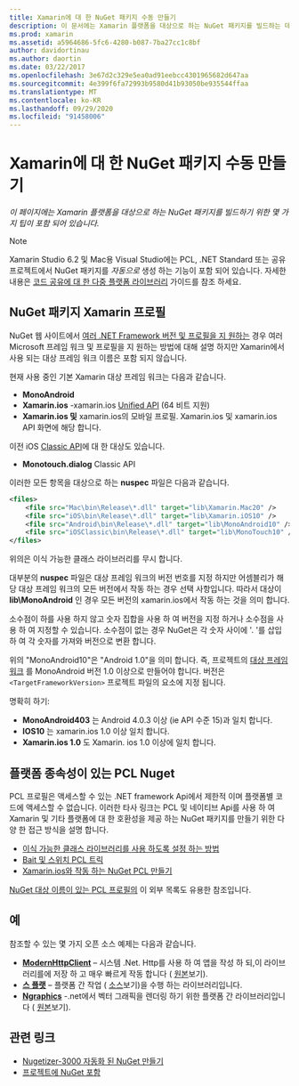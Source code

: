 ```yaml
---
title: Xamarin에 대 한 NuGet 패키지 수동 만들기
description: 이 문서에는 Xamarin 플랫폼을 대상으로 하는 NuGet 패키지를 빌드하는 데 유용한 팁이 포함 되어 있습니다. NuGet 패키지 Xamarin 프로필, 플랫폼 종속성이 있는 PCL Nuget 및 다양 한 오픈 소스 샘플에 대 한 링크를 설명 합니다.
ms.prod: xamarin
ms.assetid: a5964686-5fc6-4280-b087-7ba27cc1c8bf
author: davidortinau
ms.author: daortin
ms.date: 03/22/2017
ms.openlocfilehash: 3e67d2c329e5ea0ad91eebcc4301965682d647aa
ms.sourcegitcommit: 4e399f6fa72993b9580d41b93050be935544ffaa
ms.translationtype: MT
ms.contentlocale: ko-KR
ms.lasthandoff: 09/29/2020
ms.locfileid: "91458006"
---
```

# <a name="manually-creating-nuget-packages-for-xamarin"></a>Xamarin에 대 한 NuGet 패키지 수동 만들기

_이 페이지에는 Xamarin 플랫폼을 대상으로 하는 NuGet 패키지를 빌드하기 위한 몇 가지 팁이 포함 되어 있습니다._

> [!NOTE]
> Xamarin Studio 6.2 및 Mac용 Visual Studio에는 PCL, .NET Standard 또는 공유 프로젝트에서 NuGet 패키지를 _자동으로_ 생성 하는 기능이 포함 되어 있습니다. 자세한 내용은 [코드 공유에 대 한 다중 플랫폼 라이브러리](~/cross-platform/app-fundamentals/nuget-multiplatform-libraries/index.md) 가이드를 참조 하세요.

## <a name="nuget-package-xamarin-profiles"></a>NuGet 패키지 Xamarin 프로필

NuGet 웹 사이트에서 [여러 .NET Framework 버전 및 프로필을 지 원하는](https://docs.nuget.org/create/enforced-package-conventions) 경우 여러 Microsoft 프레임 워크 및 프로필을 지 원하는 방법에 대해 설명 하지만 Xamarin에서 사용 되는 대상 프레임 워크 이름은 포함 되지 않습니다.

현재 사용 중인 기본 Xamarin 대상 프레임 워크는 다음과 같습니다.

- **MonoAndroid**
- **Xamarin.ios** -xamarin.ios [Unified API](~/cross-platform/macios/unified/index.md) (64 비트 지원)
- **Xamarin.ios 및** xamarin.ios의 모바일 프로필. Xamarin.ios 및 xamarin.ios API 화면에 해당 합니다.

이전 iOS [Classic API](~/cross-platform/macios/unified/index.md)에 대 한 대상도 있습니다.

- **Monotouch.dialog** Classic API

이러한 모든 항목을 대상으로 하는 **nuspec** 파일은 다음과 같습니다.

```xml
<files>
    <file src="Mac\bin\Release\*.dll" target="lib\Xamarin.Mac20" />
    <file src="iOS\bin\Release\*.dll" target="lib\Xamarin.iOS10" />
    <file src="Android\bin\Release\*.dll" target="lib\MonoAndroid10" />
    <file src="iOSClassic\bin\Release\*.dll" target="lib\MonoTouch10" />
</files>
```

위의은 이식 가능한 클래스 라이브러리를 무시 합니다.

대부분의 **nuspec** 파일은 대상 프레임 워크의 버전 번호를 지정 하지만 어셈블리가 해당 대상 프레임 워크의 모든 버전에서 작동 하는 경우 선택 사항입니다. 따라서 대상이 **lib\MonoAndroid** 인 경우 모든 버전의 xamarin.ios에서 작동 하는 것을 의미 합니다.

소수점이 하를 사용 하지 않고 숫자 집합을 사용 하 여 버전을 지정 하거나 소수점을 사용 하 여 지정할 수 있습니다. 소수점이 없는 경우 NuGet은 각 숫자 사이에 '. '를 삽입 하 여 각 숫자를 가져와 버전으로 변환 합니다.

위의 "MonoAndroid10"은 "Android 1.0"을 의미 합니다. 즉, 프로젝트의 [대상 프레임 워크](~/android/app-fundamentals/android-api-levels.md) 를 MonoAndroid 버전 1.0 이상으로 만들어야 합니다. 버전은 `<TargetFrameworkVersion>` 프로젝트 파일의 요소에 지정 됩니다.

명확히 하기:

- **MonoAndroid403** 는 Android 4.0.3 이상 (ie API 수준 15)과 일치 합니다.
- **IOS10** 는 xamarin.ios 1.0 이상 일치 합니다.
- **Xamarin.ios 1.0** 도 Xamarin. ios 1.0 이상에 일치 합니다.

## <a name="pcl-nugets-with-platform-dependencies"></a>플랫폼 종속성이 있는 PCL Nuget

PCL 프로필은 액세스할 수 있는 .NET framework Api에서 제한적 이며 플랫폼별 코드에 액세스할 수 없습니다. 이러한 타사 링크는 PCL 및 네이티브 Api를 사용 하 여 Xamarin 및 기타 플랫폼에 대 한 호환성을 제공 하는 NuGet 패키지를 만들기 위한 다양 한 접근 방식을 설명 합니다.

- [이식 가능한 클래스 라이브러리를 사용 하도록 설정 하는 방법](https://blogs.msdn.com/b/dsplaisted/archive/2012/08/27/how-to-make-portable-class-libraries-work-for-you.aspx)
- [Bait 및 스위치 PCL 트릭](https://log.paulbetts.org/the-bait-and-switch-pcl-trick/)
- [Xamarin.ios와 작동 하는 NuGet PCL 만들기](https://www.jimbobbennett.io/creating-a-nuget-pcl-that-works-with-xamarin-ios/)

[NuGet 대상 이름이 있는 PCL 프로필의](https://portablelibraryprofiles.stephencleary.com) 이 외부 목록도 유용한 참조입니다.

## <a name="examples"></a>예

참조할 수 있는 몇 가지 오픈 소스 예제는 다음과 같습니다.

- [**ModernHttpClient**](https://www.nuget.org/packages/modernhttpclient/) – 시스템 .Net. Http를 사용 하 여 앱을 작성 하 되,이 라이브러리를에 저장 하 고 매우 빠르게 작동 합니다 ( [원본](https://github.com/paulcbetts/ModernHttpClient)보기).
- [**스 플랫**](https://www.nuget.org/packages/Splat/) – 플랫폼 간 작업 ( [소스](https://github.com/paulcbetts/Splat)보기)을 수행 하는 라이브러리입니다.
- [**Ngraphics**](https://www.nuget.org/packages/NGraphics/) -.net에서 벡터 그래픽을 렌더링 하기 위한 플랫폼 간 라이브러리입니다 ( [원본](https://github.com/praeclarum/NGraphics/blob/master/NGraphics.nuspec)보기).

## <a name="related-links"></a>관련 링크

- [Nugetizer-3000 자동화 된 NuGet 만들기](~/cross-platform/app-fundamentals/nuget-multiplatform-libraries/index.md)       
- [프로젝트에 NuGet 포함](/visualstudio/mac/nuget-walkthrough)